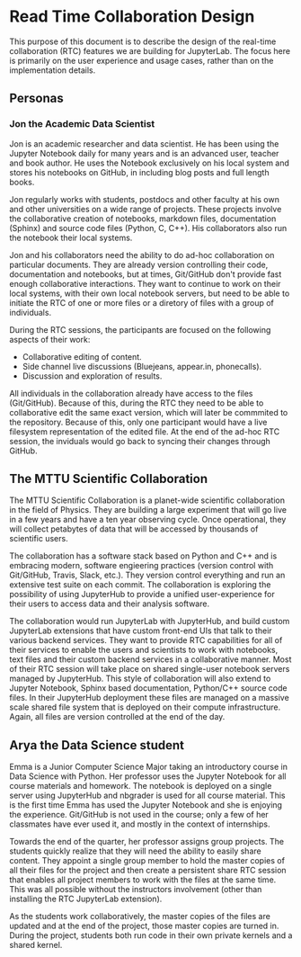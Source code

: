 # Read Time Collaboration Design

This purpose of this document is to describe the design of the real-time collaboration (RTC)
features we are building for JupyterLab. The focus here is primarily on the user experience
and usage cases, rather than on the implementation details.

## Personas

### Jon the Academic Data Scientist

Jon is an academic researcher and data scientist. He has been using the Jupyter Notebook daily
for many years and is an advanced user, teacher and book author. He uses the Notebook
exclusively on his local system and stores his notebooks on GitHub, in including blog posts
and full length books.

Jon regularly works with students, postdocs and other faculty at his own and other universities
on a wide range of projects. These projects involve the collaborative creation of notebooks,
markdown files, documentation (Sphinx) and source code files (Python, C, C++). His collaborators
also run the notebook their local systems.

Jon and his collaborators need the ability to do ad-hoc collaboration on particular documents. They
are already version controlling their code, documentation and notebooks, but at times, Git/GitHub
don't provide fast enough collaborative interactions. They want to continue to work on their local
systems, with their own local notebook servers, but need to be able to initiate the RTC of
one or more files or a diretory of files with a group of individuals.

During the RTC sessions, the participants are focused on the following aspects of their
work:

- Collaborative editing of content.
- Side channel live discussions (Bluejeans, appear.in, phonecalls).
- Discussion and exploration of results.

All individuals in the collaboration already have access to the files (Git/GitHub).
Because of this, during the RTC they need to be able to collaborative edit the same exact
version, which will later be commmited to the repository. Because of this, only one participant
would have a live filesystem representation of the edited file. At the end of the ad-hoc RTC session,
the inviduals would go back to syncing their changes through GitHub.

## The MTTU Scientific Collaboration

The MTTU Scientific Collaboration is a planet-wide scientific collaboration in the field
of Physics. They are building a large experiment that will go live in a few years and have a
ten year observing cycle. Once operational, they will collect petabytes of data that will be
accessed by thousands of scientific users.

The collaboration has a software stack based on Python and C++ and is embracing modern,
software engieering practices (version control with Git/GitHub, Travis, Slack, etc.). They version
control everything and run an extensive test suite on each commit. The collaboration is exploring the possibility of using JupyterHub to provide a unified user-experience for their users to access data
and their analysis software.

The collaboration would run JupyterLab with JupyterHub, and build custom JupyterLab extensions that
have custom front-end UIs that talk to their various backend services. They want to provide RTC
capabilities for all of their services to enable the users and scientists to work with notebooks,
text files and their custom backend services in a collaborative manner. Most of their RTC session will
take place on shared single-user notebook servers managed by JupyterHub. This style of collaboration
will also extend to Jupyter Notebook, Sphinx based documentation, Python/C++ source code files.
In their JupyterHub deployment these files are managed on a massive scale shared file system that is
deployed on their compute infrastructure. Again, all files are version controlled at the end of the day.

## Arya the Data Science student

Emma is a Junior Computer Science Major taking an introductory course in Data Science with Python.
Her professor uses the Jupyter Notebook for all course materials and homework. The notebook is
deployed on a single server using JupyterHub and nbgrader is used for all course material.
This is the first time Emma has used the Jupyter Notebook and she is enjoying the experience.
Git/GitHub is not used in the course; only a few of her classmates have ever used it, and mostly
in the context of internships.

Towards the end of the quarter, her professor assigns group projects. The students quickly realize
that they will need the ability to easily share content. They appoint a single group member to
hold the master copies of all their files for the project and then create a persistent share RTC
session that enables all project members to work with the files at the same time. This was all
possible without the instructors involvement (other than installing the RTC JupyterLab extension).

As the students work collaboratively, the master copies of the files are updated and at the end of the
project, those master copies are turned in. During the project, students both run code in their
own private kernels and a shared kernel.
